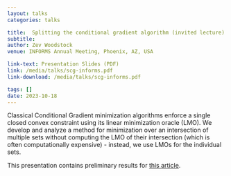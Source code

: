 ```yaml
---
layout: talks
categories: talks

title:  Splitting the conditional gradient algorithm (invited lecture)
subtitle: 
author: Zev Woodstock
venue: INFORMS Annual Meeting, Phoenix, AZ, USA

link-text: Presentation Slides (PDF)
link: /media/talks/scg-informs.pdf
link-download: /media/talks/scg-informs.pdf

tags: []
date: 2023-10-18
---
```


Classical Conditional Gradient minimization algorithms enforce a single closed convex constraint using its linear minimization oracle (LMO). We develop and analyze a method for minimization over an intersection of multiple sets without computing the LMO of their intersection (which is often computationally expensive) - instead, we use LMOs for the individual sets.

This presentation contains preliminary results for <a href="/publications/2023-11-10/scg.html">this article</a>.
